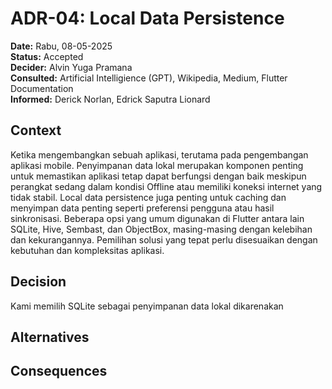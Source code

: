# ADR-04: Local Data Persistence

**Date:** Rabu, 08-05-2025  
**Status:** Accepted  
**Decider:** Alvin Yuga Pramana <br>
**Consulted:** Artificial Intelligience (GPT), Wikipedia, Medium, Flutter Documentation <br>
**Informed:** Derick Norlan, Edrick Saputra Lionard

## Context
Ketika mengembangkan sebuah aplikasi, terutama pada pengembangan aplikasi mobile. Penyimpanan data lokal merupakan komponen penting untuk memastikan aplikasi tetap dapat berfungsi dengan baik meskipun perangkat sedang dalam kondisi Offline atau memiliki koneksi internet yang tidak stabil. Local data persistence juga penting untuk caching dan menyimpan data penting seperti preferensi pengguna atau hasil sinkronisasi. Beberapa opsi yang umum digunakan di Flutter antara lain SQLite, Hive, Sembast, dan ObjectBox, masing-masing dengan kelebihan dan kekurangannya. Pemilihan solusi yang tepat perlu disesuaikan dengan kebutuhan dan kompleksitas aplikasi.

## Decision
Kami memilih SQLite sebagai penyimpanan data lokal dikarenakan 

## Alternatives

## Consequences
